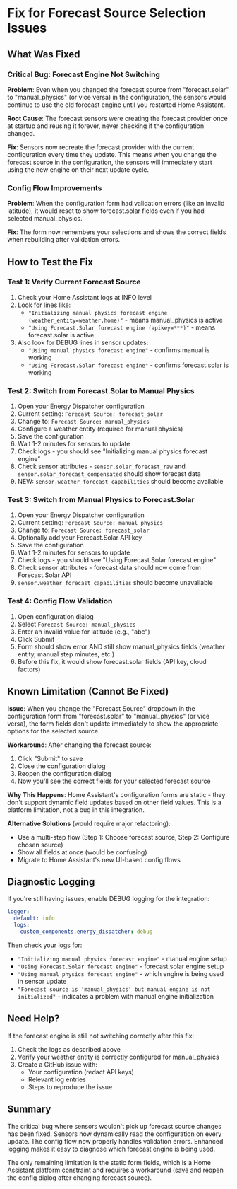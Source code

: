 # Fix for Forecast Source Selection Issues

## What Was Fixed

### Critical Bug: Forecast Engine Not Switching
**Problem**: Even when you changed the forecast source from "forecast.solar" to "manual_physics" (or vice versa) in the configuration, the sensors would continue to use the old forecast engine until you restarted Home Assistant.

**Root Cause**: The forecast sensors were creating the forecast provider once at startup and reusing it forever, never checking if the configuration changed.

**Fix**: Sensors now recreate the forecast provider with the current configuration every time they update. This means when you change the forecast source in the configuration, the sensors will immediately start using the new engine on their next update cycle.

### Config Flow Improvements
**Problem**: When the configuration form had validation errors (like an invalid latitude), it would reset to show forecast.solar fields even if you had selected manual_physics.

**Fix**: The form now remembers your selections and shows the correct fields when rebuilding after validation errors.

## How to Test the Fix

### Test 1: Verify Current Forecast Source
1. Check your Home Assistant logs at INFO level
2. Look for lines like:
   - `"Initializing manual physics forecast engine (weather_entity=weather.home)"` - means manual_physics is active
   - `"Using Forecast.Solar forecast engine (apikey=***)"` - means forecast.solar is active
3. Also look for DEBUG lines in sensor updates:
   - `"Using manual physics forecast engine"` - confirms manual is working
   - `"Using Forecast.Solar forecast engine"` - confirms forecast.solar is working

### Test 2: Switch from Forecast.Solar to Manual Physics
1. Open your Energy Dispatcher configuration
2. Current setting: `Forecast Source: forecast_solar`
3. Change to: `Forecast Source: manual_physics`
4. Configure a weather entity (required for manual physics)
5. Save the configuration
6. Wait 1-2 minutes for sensors to update
7. Check logs - you should see "Initializing manual physics forecast engine"
8. Check sensor attributes - `sensor.solar_forecast_raw` and `sensor.solar_forecast_compensated` should show forecast data
9. NEW: `sensor.weather_forecast_capabilities` should become available

### Test 3: Switch from Manual Physics to Forecast.Solar
1. Open your Energy Dispatcher configuration
2. Current setting: `Forecast Source: manual_physics`
3. Change to: `Forecast Source: forecast_solar`
4. Optionally add your Forecast.Solar API key
5. Save the configuration
6. Wait 1-2 minutes for sensors to update
7. Check logs - you should see "Using Forecast.Solar forecast engine"
8. Check sensor attributes - forecast data should now come from Forecast.Solar API
9. `sensor.weather_forecast_capabilities` should become unavailable

### Test 4: Config Flow Validation
1. Open configuration dialog
2. Select `Forecast Source: manual_physics`
3. Enter an invalid value for latitude (e.g., "abc")
4. Click Submit
5. Form should show error AND still show manual_physics fields (weather entity, manual step minutes, etc.)
6. Before this fix, it would show forecast.solar fields (API key, cloud factors)

## Known Limitation (Cannot Be Fixed)

**Issue**: When you change the "Forecast Source" dropdown in the configuration form from "forecast.solar" to "manual_physics" (or vice versa), the form fields don't update immediately to show the appropriate options for the selected source.

**Workaround**: After changing the forecast source:
1. Click "Submit" to save
2. Close the configuration dialog
3. Reopen the configuration dialog
4. Now you'll see the correct fields for your selected forecast source

**Why This Happens**: Home Assistant's configuration forms are static - they don't support dynamic field updates based on other field values. This is a platform limitation, not a bug in this integration.

**Alternative Solutions** (would require major refactoring):
- Use a multi-step flow (Step 1: Choose forecast source, Step 2: Configure chosen source)
- Show all fields at once (would be confusing)
- Migrate to Home Assistant's new UI-based config flows

## Diagnostic Logging

If you're still having issues, enable DEBUG logging for the integration:

```yaml
logger:
  default: info
  logs:
    custom_components.energy_dispatcher: debug
```

Then check your logs for:
- `"Initializing manual physics forecast engine"` - manual engine setup
- `"Using Forecast.Solar forecast engine"` - forecast.solar engine setup
- `"Using manual physics forecast engine"` - which engine is being used in sensor update
- `"Forecast source is 'manual_physics' but manual engine is not initialized"` - indicates a problem with manual engine initialization

## Need Help?

If the forecast engine is still not switching correctly after this fix:
1. Check the logs as described above
2. Verify your weather entity is correctly configured for manual_physics
3. Create a GitHub issue with:
   - Your configuration (redact API keys)
   - Relevant log entries
   - Steps to reproduce the issue

## Summary

The critical bug where sensors wouldn't pick up forecast source changes has been fixed. Sensors now dynamically read the configuration on every update. The config flow now properly handles validation errors. Enhanced logging makes it easy to diagnose which forecast engine is being used.

The only remaining limitation is the static form fields, which is a Home Assistant platform constraint and requires a workaround (save and reopen the config dialog after changing forecast source).
